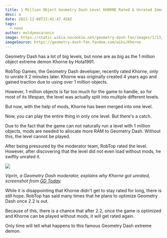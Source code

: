 ```yaml
---
title: 1 Million Object Geometry Dash Level KHORNE Rated & Unrated Immediately
desc: a
date: 2022-12-08T22:41:47.458Z
tags:
  - news
author: moldymacaronix
image: https://static.wikia.nocookie.net/geometry-dash-fan/images/1/13/Khorne.png/revision/latest?cb=20210705143436
imageSource: https://geometry-dash-fan.fandom.com/wiki/Khorne
---
```

Geometry Dash has a lot of big levels, but none are as big as the 1 million object extreme demon Khorne by Hota1991.

RobTop Games, the Geometry Dash developer, recently rated Khorne, only to unrate it 2 minutes later. Khorne was originally created 4 years ago and gained traction due to using over 1 million objects.

However, 1 million objects is far too much for the game to handle, so for most of its lifespan, the level was actually split into multiple different levels.

But now, with the help of mods, Khorne has been merged into one level.

Now, you can play the entire thing in only one level. But there's a catch.

Due to the fact that the game can not naturally run a level with 1 million objects, mods are needed to allocate more RAM to Geometry Dash. Without this, the level cannot be played.

A﻿fter being pressured by the moderator team, RobTop rated the level. However, after discovering that the level did not even load without mods, he swiftly unrated it.

![](https://pbs.twimg.com/media/FjdQcOUaYAEZNfV?format=jpg&name=900x900)

*Viprin, a Geometry Dash moderator, explains why Khorne got unrated, screenshot from [GD Today](https://twitter.com/today_gd/status/1600836640494452736).*

While it is disappointing that Khorne didn't get to stay rated for long, there is still hope. RobTop has said many times that he plans to optimize Geometry Dash once 2.2 is out.

Because of this, there is a chance that after 2.2, once the game is optimized and Khorne can be played without mods, it will get rated again.

Only time will tell what happens to this famous Geometry Dash extreme demon.
